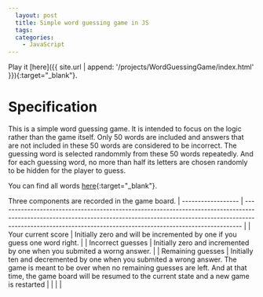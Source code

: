 ```yaml
---
  layout: post
  title: Simple word guessing game in JS
  tags:
  categories:
    - JavaScript
---
```


Play it [here]({{ site.url | append: '/projects/WordGuessingGame/index.html' }}){:target="_blank"}.

# **Specification**

This is a simple word guessing game. It is intended to focus on the logic rather
than the game itself. Only 50 words are included and answers that are not included
in these 50 words are considered to be incorrect. The guessing word is selected randommly from these 50 words repeatedly. And for each guessing word, no more than
half its letters are chosen randomly to be hidden for the player to guess.

You can find all words [here](https://github.com/xiandew/WordGuessingGame/blob/master/words.js){:target="_blank"}.

Three components are recorded in the game board.
| ------------------ | ----------------------------------------------------------------------------------------------------------------------------------------------------------------------------------------------------------------------------------------- |
| Your current score | Initially zero and will be incremented by one if you guess one word right.                                                                                                                                                                |
| Incorrect guesses  | Initially zero and incremented by one when you submited a worng answer.                                                                                                                                                                   |
| Remaining guesses  | Initially ten and decremented by one when you submited a wrong answer. The game is meant to be over when no remaining guesses are left. And at that time, the game board will be resumed to the current state and a new game is restarted |
|                    |                                                                                                                                                                                                                                           |
